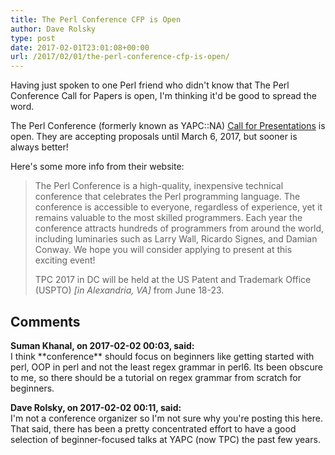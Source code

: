 ```yaml
---
title: The Perl Conference CFP is Open
author: Dave Rolsky
type: post
date: 2017-02-01T23:01:08+00:00
url: /2017/02/01/the-perl-conference-cfp-is-open/
---
```

Having just spoken to one Perl friend who didn't know that The Perl Conference Call for Papers is open, I'm thinking it'd be good to spread the word.

The Perl Conference (formerly known as YAPC::NA) [Call for Presentations][1] is open. They are accepting proposals until March 6, 2017, but sooner is always better!

Here's some more info from their website:

> The Perl Conference is a high-quality, inexpensive technical conference that celebrates the Perl programming language. The conference is accessible to everyone, regardless of experience, yet it remains valuable to the most skilled programmers. Each year the conference attracts hundreds of programmers from around the world, including luminaries such as Larry Wall, Ricardo Signes, and Damian Conway. We hope you will consider applying to present at this exciting event!
> 
> TPC 2017 in DC will be held at the US Patent and Trademark Office (USPTO) _[in Alexandria, VA]_ from June 18-23.

 [1]: http://www.perlconference.us/tpc-2017-dc/cfp/

## Comments

**Suman Khanal, on 2017-02-02 00:03, said:**  
I think \*\*conference\*\* should focus on beginners like getting started with perl, OOP in perl and not the least regex grammar in perl6. Its been obscure to me, so there should be a tutorial on regex grammar from scratch for beginners.

**Dave Rolsky, on 2017-02-02 00:11, said:**  
I'm not a conference organizer so I'm not sure why you're posting this here. That said, there has been a pretty concentrated effort to have a good selection of beginner-focused talks at YAPC (now TPC) the past few years.